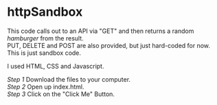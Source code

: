 # httpSandbox


This code calls out to an API via "GET" and then returns a random _hamburger_ from the result.<br>
PUT, DELETE and POST are also provided, but just hard-coded for now. This is just sandbox code.<br>

I used HTML, CSS and Javascript.<br>

*Step 1* Download the files to your computer.<br>
*Step 2* Open up index.html.<br>
*Step 3* Click on the "Click Me" Button.<br>

